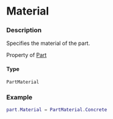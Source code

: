 # Material

### Description

Specifies the material of the part.

Property of [Part](/classes/Part/)

#### Type

`PartMaterial`

### Example

```lua
part.Material = PartMaterial.Concrete
```
